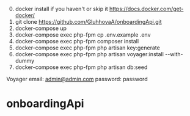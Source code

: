 0. docker install if you haven't or skip it  https://docs.docker.com/get-docker/    
1. git clone https://github.com/GluhhovaA/onboardingApi.git 
2. docker-compose up
3. docker-compose exec php-fpm cp .env.example .env
4. docker-compose exec php-fpm composer install
5. docker-compose exec php-fpm php artisan key:generate
6. docker-compose exec php-fpm php artisan voyager:install --with-dummy
7. docker-compose exec php-fpm php artisan db:seed

Voyager
email: admin@admin.com
password: password

[comment]: <> (6. docker-compose exec php-fpm php artisan migrate --seed)
# onboardingApi

